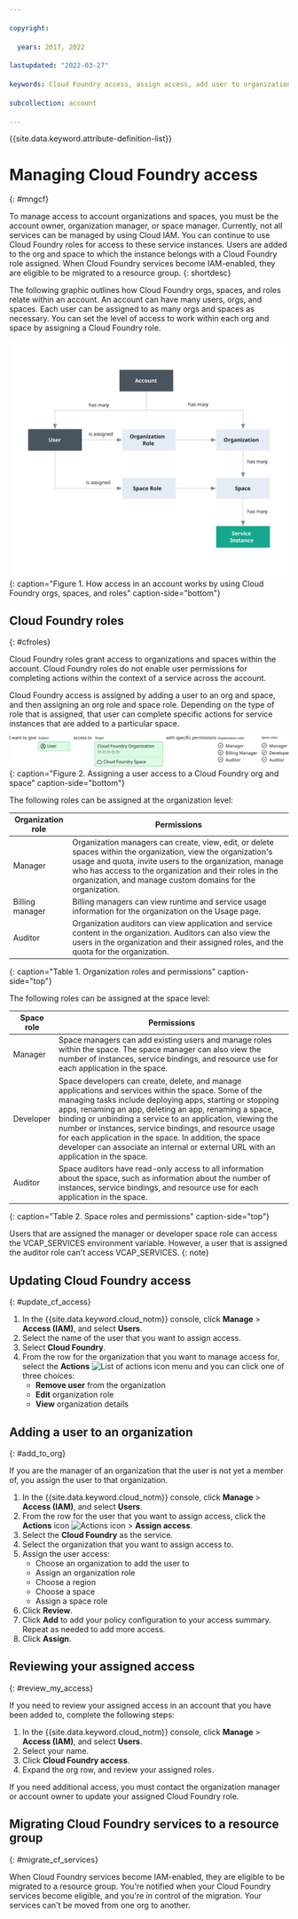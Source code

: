 ```yaml
---

copyright:

  years: 2017, 2022

lastupdated: "2022-03-27"

keywords: Cloud Foundry access, assign access, add user to organization, Cloud Foundry roles

subcollection: account

---
```


{{site.data.keyword.attribute-definition-list}}

# Managing Cloud Foundry access
{: #mngcf}

To manage access to account organizations and spaces, you must be the account owner, organization manager, or space manager. Currently, not all services can be managed by using Cloud IAM. You can continue to use Cloud Foundry roles for access to these service instances. Users are added to the org and space to which the instance belongs with a Cloud Foundry role assigned. When Cloud Foundry services become IAM-enabled, they are eligible to be migrated to a resource group.
{: shortdesc}

The following graphic outlines how Cloud Foundry orgs, spaces, and roles relate within an account. An account can have many users, orgs, and spaces. Each user can be assigned to as many orgs and spaces as necessary. You can set the level of access to work within each org and space by assigning a Cloud Foundry role.


![Access by using Cloud Foundry orgs and spaces in an account](images/cf-diagram.svg "How access in an account works by using Cloud Foundry orgs, spaces, and roles"){: caption="Figure 1. How access in an account works by using Cloud Foundry orgs, spaces, and roles" caption-side="bottom"}



## Cloud Foundry roles
{: #cfroles}

Cloud Foundry roles grant access to organizations and spaces within the account. Cloud Foundry roles do not enable user permissions for completing actions within the context of a service across the account.

Cloud Foundry access is assigned by adding a user to an org and space, and then assigning an org role and space role. Depending on the type of role that is assigned, that user can complete specific actions for service instances that are added to a particular space.

![Cloud Foundry access](images/CF.svg "Assigning a user access to a Cloud Foundry org and space"){: caption="Figure 2. Assigning a user access to a Cloud Foundry org and space" caption-side="bottom"}

The following roles can be assigned at the organization level:

| Organization role | Permissions                                                                                             |
|-------------------|---------------------------------------------------------------------------------------------------------|
|Manager            | Organization managers can create, view, edit, or delete spaces within the organization, view the organization's usage and quota, invite users to the organization, manage who has access to the organization and their roles in the organization, and manage custom domains for the organization. |
|Billing manager    | Billing managers can view runtime and service usage information for the organization on the Usage page. |
|Auditor            | Organization auditors can view application and service content in the organization. Auditors can also view the users in the organization and their assigned roles, and the quota for the organization. |
{: caption="Table 1. Organization roles and permissions" caption-side="top"}

The following roles can be assigned at the space level:

| Space role | Permissions |
|------------|-------------|
|Manager     | Space managers can add existing users and manage roles within the space. The space manager can also view the number of instances, service bindings, and resource use for each application in the space. |
|Developer   | Space developers can create, delete, and manage applications and services within the space. Some of the managing tasks include deploying apps, starting or stopping apps, renaming an app, deleting an app, renaming a space, binding or unbinding a service to an application, viewing the number or instances, service bindings, and resource usage for each application in the space. In addition, the space developer can associate an internal or external URL with an application in the space. |
|Auditor     | Space auditors have read-only access to all information about the space, such as information about the number of instances, service bindings, and resource use for each application in the space. |
{: caption="Table 2. Space roles and permissions" caption-side="top"}

Users that are assigned the manager or developer space role can access the VCAP_SERVICES environment variable. However, a user that is assigned the auditor role can't access VCAP_SERVICES.
{: note}

## Updating Cloud Foundry access
{: #update_cf_access}

1. In the {{site.data.keyword.cloud_notm}} console, click **Manage** > **Access (IAM)**, and select **Users**.
2. Select the name of the user that you want to assign access. 
3. Select **Cloud Foundry**.
4. From the row for the organization that you want to manage access for, select the **Actions** ![List of actions icon](../icons/action-menu-icon.svg) menu and you can click one of three choices:
    * **Remove user** from the organization
    * **Edit** organization role
    * **View** organization details


## Adding a user to an organization
{: #add_to_org}

If you are the manager of an organization that the user is not yet a member of, you assign the user to that organization.

1. In the {{site.data.keyword.cloud_notm}} console, click **Manage** > **Access (IAM)**, and select **Users**.
2. From the row for the user that you want to assign access, click the **Actions** icon ![Actions icon](../icons/action-menu-icon.svg) > **Assign access**.
3. Select the **Cloud Foundry** as the service. 
4. Select the organization that you want to assign access to. 
5. Assign the user access:
   * Choose an organization to add the user to
   * Assign an organization role
   * Choose a region
   * Choose a space
   * Assign a space role
6. Click **Review**.
7. Click **Add** to add your policy configuration to your access summary. Repeat as needed to add more access.
8. Click **Assign**. 

## Reviewing your assigned access
{: #review_my_access}

If you need to review your assigned access in an account that you have been added to, complete the following steps:

1. In the {{site.data.keyword.cloud_notm}} console, click **Manage** > **Access (IAM)**, and select **Users**.
2. Select your name.
3. Click **Cloud Foundry access**.
4. Expand the org row, and review your assigned roles.

If you need additional access, you must contact the organization manager or account owner to update your assigned Cloud Foundry role.

## Migrating Cloud Foundry services to a resource group
{: #migrate_cf_services}

When Cloud Foundry services become IAM-enabled, they are eligible to be migrated to a resource group. You're notified when your Cloud Foundry services become eligible, and you're in control of the migration. Your services can't be moved from one org to another.
